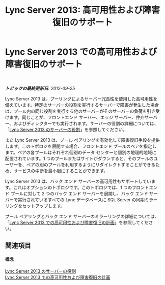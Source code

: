 ﻿---
title: 'Lync Server 2013: 高可用性および障害復旧のサポート'
TOCTitle: 高可用性および障害復旧のサポート
ms:assetid: 47e77e85-c7c3-4ade-8db7-a34c71aeafd7
ms:mtpsurl: https://technet.microsoft.com/ja-jp/library/JJ204866(v=OCS.15)
ms:contentKeyID: 48271971
ms.date: 05/19/2016
mtps_version: v=OCS.15
ms.translationtype: HT
---

# Lync Server 2013 での高可用性および障害復旧のサポート

 

_**トピックの最終更新日:** 2012-09-25_

Lync Server 2013 は、プーリングによるサーバー冗長性を使用した高可用性を備えています。特定のサーバーの役割を実行するサーバーで障害が発生した場合は、プール内の同じ役割を実行する他のサーバーがそのサーバーの負荷を引き受けます。同じことが、フロントエンド サーバー、エッジ サーバー、仲介サーバー、およびディレクターでも実行されます。サーバーの役割の詳細については、「[Lync Server 2013 のサーバーの役割](lync-server-2013-server-roles.md)」を参照してください。

また Lync Server 2013 は、プール ペアリングを有効化して障害復旧手段を提供します。このトポロジを展開する場合、フロントエンド プールのペアを指定します。ペアの各プールはそれぞれ個別のデータ センターと個別の地理的地域に配置されています。1 つのプールまたはサイトがダウンすると、そのプールのユーザーを、ペアの別のプールを利用するようにリダイレクトすることができるため、サービスの中断を最小限にすることができます。

Lync Server 2013 は、バック エンド サーバーの高可用性もサポートしています。これはオプションのトポロジです。このトポロジでは、1 つのフロントエンド プールに対して 2 つのバック エンド サーバーを展開し、バック エンド サーバーで実行されているすべての Lync データベースに SQL Server の同期ミラーリングをセットアップします。

プール ペアリングとバック エンド サーバーのミラーリングの詳細については、「[Lync Server 2013 での高可用性および障害復旧の計画](lync-server-2013-planning-for-high-availability-and-disaster-recovery.md)」を参照してください。

## 関連項目

#### 概念

[Lync Server 2013 のサーバーの役割](lync-server-2013-server-roles.md)  
[Lync Server 2013 での高可用性および障害復旧の計画](lync-server-2013-planning-for-high-availability-and-disaster-recovery.md)

